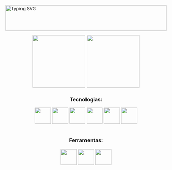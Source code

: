 <a href="https://git.io/typing-svg"><img align='center' width='100%' height='80px' src="https://readme-typing-svg.demolab.com?font=Fira+Code&duration=4000&pause=900&color=A286C0&center=true&vCenter=true&width=435&lines=Ol%C3%A1%2C+mundo!;Sou+a+Milla%2C;tenho+25+anos;e+sou+dev+Front-End+Junior.;Fique+%C3%A0+vontade!" alt="Typing SVG" /></a>

<div align='center'>
    <img display='inline_block' height='165em' src='https://github-readme-stats.vercel.app/api?username=thomillaz&show_icons=true&theme=material-palenight'/>
    <img display='inline_block' height='165em' src='https://github-readme-stats.vercel.app/api/top-langs/?username=thomillaz&layout=compact&theme=material-palenight'/>
</div>

[//]: # (<div align='center'><img width="49%" height="195px" src="https://github-readme-stats.vercel.app/api?username=thomillaz&show_icons=true&count_private=true&hide_border=true&title_color=2f6eae&icon_color=2f6eae&text_color=a078ac&bg_color=0d1117" alt="Milla Thomaz github stats" /><img width="41%" height="195px" src="https://github-readme-stats.vercel.app/api/top-langs/?username=thomillaz&layout=compact&hide_border=true&title_color=a078ac&text_color=a078ac&bg_color=0d1117" /></div>)

<div align='center' style='display: inline_block'>
    <h3>Tecnologias:</h3>
    <img height='50px' src="https://cdn.jsdelivr.net/gh/devicons/devicon/icons/html5/html5-original.svg" />
    <img height='50px' src="https://cdn.jsdelivr.net/gh/devicons/devicon/icons/css3/css3-original.svg" />
    <img height='50px' src="https://cdn.jsdelivr.net/gh/devicons/devicon/icons/javascript/javascript-original.svg" />
    <img height='50px' src="https://cdn.jsdelivr.net/gh/devicons/devicon/icons/typescript/typescript-original.svg" />
    <img height='50px' src="https://cdn.jsdelivr.net/gh/devicons/devicon/icons/nodejs/nodejs-original.svg" />
    <img height='50px' src="https://cdn.jsdelivr.net/gh/devicons/devicon/icons/python/python-original.svg" />
    <br /><br />
    <h3>Ferramentas:</h3>
    <img height='50px' src="https://cdn.jsdelivr.net/gh/devicons/devicon/icons/vscode/vscode-original.svg" />
    <img height='50px' src="https://cdn.jsdelivr.net/gh/devicons/devicon/icons/git/git-original.svg" />
    <img height='50px' src="https://cdn.jsdelivr.net/gh/devicons/devicon/icons/firefox/firefox-original.svg" />
</div>
